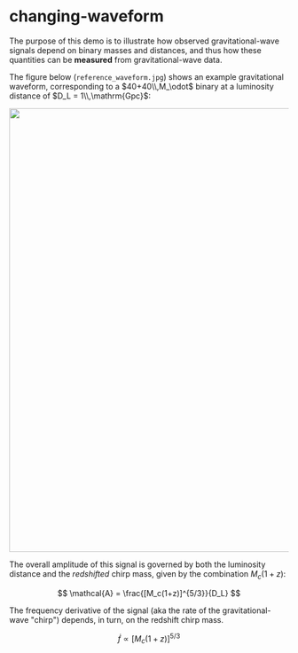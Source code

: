 # changing-waveform

The purpose of this demo is to illustrate how observed gravitational-wave signals depend on binary masses and distances, and thus how these quantities can be **measured** from gravitational-wave data.

The figure below (`reference_waveform.jpg`) shows an example gravitational waveform, corresponding to a $40+40\\,M_\odot$ binary at a luminosity distance of $D_L = 1\\,\mathrm{Gpc}$:

<div align="center">
	<img src="https://github.com/gw-gallery/changing-waveform/assets/11800515/e3c4b52c-9557-4d57-bbdc-3cf888e46479" width=800pt>
</div>

The overall amplitude of this signal is governed by both the luminosity distance and the _redshifted_ chirp mass, given by the combination $M_c(1+z)$:

$$
\mathcal{A} = \frac{[M_c(1+z)]^{5/3}}{D_L}
$$

The frequency derivative of the signal (aka the rate of the gravitational-wave "chirp") depends, in turn, on the redshift chirp mass.

$$
\dot f \propto [M_c(1+z)]^{5/3}
$$
